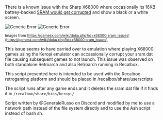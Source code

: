 There is a known issue with the Sharp X68000 where occasionally its 16KB battrey-backed [SRAM would get corrupted](https://gamesx.com/wiki/doku.php?id=x68000:sram_issues) and show a black or a white screen.

![Generic Error](https://i.imgur.com/warex72.png)
![Generic Error](https://i.imgur.com/2ksWfdz.png)

</sub><sub>Images from [https://gamesx.com/wiki/doku.php?id=x68000:sram_issues](https://gamesx.com/wiki/doku.php?id=x68000:sram_issues)

This issue seems to have carried over to emulation where playing X68000 games using the Keropi emulator can occassionally corrupt your sram.dat file causing subsequent games to not launch.  This issue was observed on both standalone Retroarch and also Retroarch running in Recalbox.

This script presented here is intended to be used with the Recalbox retrogaming platform and should be placed in /recalbox/share/userscripts

The script runs after any game ends and it deletes the sram.dat file if it finds it in `/recalbox/share/bios/keropi/`

Script written by @GeneraleRusso on Discord and modified by me to use a network path instead of the file system directly and to use the Ash script instead of bash sh.
